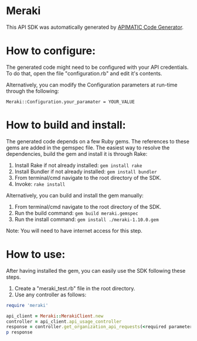 Meraki
=================
This API SDK was automatically generated by [APIMATIC Code Generator](https://apimatic.io/).

How to configure:
=================
The generated code might need to be configured with your API credentials. To do that,
open the file "configuration.rb" and edit it's contents.

Alternatively, you can modify the Configuration parameters at run-time through the following:
```
Meraki::Configuration.your_paramater = YOUR_VALUE
```

How to build and install: 
=============================
The generated code depends on a few Ruby gems. The references to these gems are 
added in the gemspec file. The easiest way to resolve the dependencies,
build the gem and install it is through Rake:

  1. Install Rake if not already installed: `gem install rake`
  2. Install Bundler if not already installed: `gem install bundler`
  3. From terminal/cmd navigate to the root directory of the SDK.
  4. Invoke: `rake install`

Alternatively, you can build and install the gem manually:

  1. From terminal/cmd navigate to the root directory of the SDK.
  2. Run the build command: `gem build meraki.gemspec`
  3. Run the install command: `gem install ./meraki-1.10.0.gem`

Note: You will need to have internet access for this step.

How to use:
===========
After having installed the gem, you can easily use the SDK following these steps.

  1. Create a "meraki_test.rb" file in the root directory.
  2. Use any controller as follows:
```ruby
require 'meraki'

api_client = Meraki::MerakiClient.new
controller = api_client.api_usage_controller
response = controller.get_organization_api_requests(<required parameters if any>)
p response
```